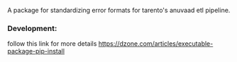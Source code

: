 A package for standardizing error formats for tarento's anuvaad etl pipeline.

### Development:

follow this link for more details https://dzone.com/articles/executable-package-pip-install
